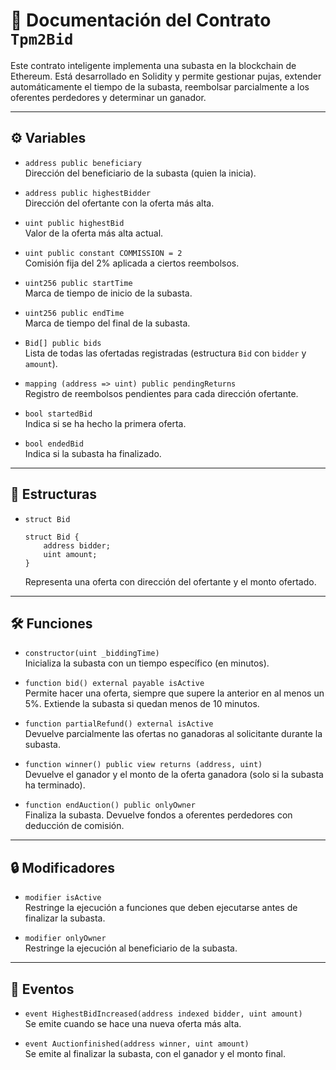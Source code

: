 
# 📘 Documentación del Contrato `Tpm2Bid`

Este contrato inteligente implementa una subasta en la blockchain de Ethereum. Está desarrollado en Solidity y permite gestionar pujas, extender automáticamente el tiempo de la subasta, reembolsar parcialmente a los oferentes perdedores y determinar un ganador.

---

## ⚙️ Variables

- `address public beneficiary`  
  Dirección del beneficiario de la subasta (quien la inicia).

- `address public highestBidder`  
  Dirección del ofertante con la oferta más alta.

- `uint public highestBid`  
  Valor de la oferta más alta actual.

- `uint public constant COMMISSION = 2`  
  Comisión fija del 2% aplicada a ciertos reembolsos.

- `uint256 public startTime`  
  Marca de tiempo de inicio de la subasta.

- `uint256 public endTime`  
  Marca de tiempo del final de la subasta.

- `Bid[] public bids`  
  Lista de todas las ofertadas registradas (estructura `Bid` con `bidder` y `amount`).

- `mapping (address => uint) public pendingReturns`  
  Registro de reembolsos pendientes para cada dirección ofertante.

- `bool startedBid`  
  Indica si se ha hecho la primera oferta.

- `bool endedBid`  
  Indica si la subasta ha finalizado.

---

## 🧩 Estructuras

- `struct Bid`  
  ```solidity
  struct Bid {
      address bidder;
      uint amount;
  }
  ```
  Representa una oferta con dirección del ofertante y el monto ofertado.

---

## 🛠️ Funciones

- `constructor(uint _biddingTime)`  
  Inicializa la subasta con un tiempo específico (en minutos).

- `function bid() external payable isActive`  
  Permite hacer una oferta, siempre que supere la anterior en al menos un 5%. Extiende la subasta si quedan menos de 10 minutos.

- `function partialRefund() external isActive`  
  Devuelve parcialmente las ofertas no ganadoras al solicitante durante la subasta.

- `function winner() public view returns (address, uint)`  
  Devuelve el ganador y el monto de la oferta ganadora (solo si la subasta ha terminado).

- `function endAuction() public onlyOwner`  
  Finaliza la subasta. Devuelve fondos a oferentes perdedores con deducción de comisión.

---

## 🔒 Modificadores

- `modifier isActive`  
  Restringe la ejecución a funciones que deben ejecutarse antes de finalizar la subasta.

- `modifier onlyOwner`  
  Restringe la ejecución al beneficiario de la subasta.

---

## 📢 Eventos

- `event HighestBidIncreased(address indexed bidder, uint amount)`  
  Se emite cuando se hace una nueva oferta más alta.

- `event Auctionfinished(address winner, uint amount)`  
  Se emite al finalizar la subasta, con el ganador y el monto final.
